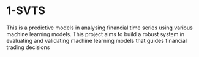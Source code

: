 # 1-SVTS
This is a predictive models in analysing financial time series using various machine learning models.
This project aims to build a robust system in evaluating and validating machine learning models that guides financial trading decisions
